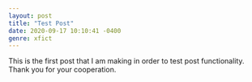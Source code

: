 ```yaml
---
layout: post
title: "Test Post"
date: 2020-09-17 10:10:41 -0400
genre: xfict
---
```

This is the first post that I am making in order to test post functionality. Thank you for your cooperation.
